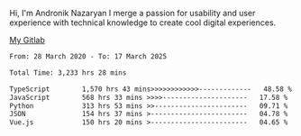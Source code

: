 Hi, I'm Andronik Nazaryan
I merge a passion for usability and user experience with technical knowledge to create cool digital experiences.

[My Gitlab](https://gitlab.com/anridev24)

<!--START_SECTION:waka-->

```txt
From: 28 March 2020 - To: 17 March 2025

Total Time: 3,233 hrs 28 mins

TypeScript        1,570 hrs 43 mins>>>>>>>>>>>>-------------   48.58 %
JavaScript        568 hrs 33 mins >>>>---------------------   17.58 %
Python            313 hrs 53 mins >>-----------------------   09.71 %
JSON              154 hrs 37 mins >------------------------   04.78 %
Vue.js            150 hrs 20 mins >------------------------   04.65 %
```

<!--END_SECTION:waka-->
